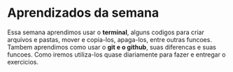 # Aprendizados da semana
Essa semana aprendimos usar o **terminal**, alguns codigos para criar arquivos e pastas, mover e copia-los, apaga-los, entre outras funcoes. Tambem aprendimos como usar o **git e o github**, suas diferencas e suas funcoes. Como iremos utiliza-los quase diariamente para fazer e entregar o exercicios. 
